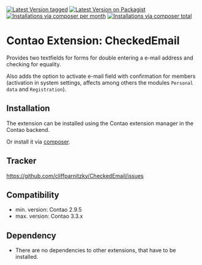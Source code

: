 [![Latest Version tagged](http://img.shields.io/github/tag/cliffparnitzky/CheckedEmail.svg?style=flat)](https://github.com/cliffparnitzky/CheckedEmail/tags)
[![Latest Version on Packagist](http://img.shields.io/packagist/v/cliffparnitzky/checked-email.svg?style=flat)](https://packagist.org/packages/cliffparnitzky/checked-email)
[![Installations via composer per month](http://img.shields.io/packagist/dm/cliffparnitzky/checked-email.svg?style=flat)](https://packagist.org/packages/cliffparnitzky/checked-email)
[![Installations via composer total](http://img.shields.io/packagist/dt/cliffparnitzky/checked-email.svg?style=flat)](https://packagist.org/packages/cliffparnitzky/checked-email)

Contao Extension: CheckedEmail
==============================

Provides two textfields for forms for double entering a e-mail address and checking for equality.

Also adds the option to activate e-mail field with confirmation for members (activation in system settings, affects among others the modules `Personal data` and `Registration`).


Installation
------------

The extension can be installed using the Contao extension manager in the Contao backend.

Or install it via [composer](https://packagist.org/packages/cliffparnitzky/checked-email).


Tracker
-------

https://github.com/cliffparnitzky/CheckedEmail/issues


Compatibility
-------------

- min. version: Contao 2.9.5
- max. version: Contao 3.3.x


Dependency
----------

- There are no dependencies to other extensions, that have to be installed.